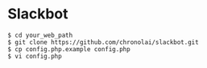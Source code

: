 # Slackbot

``` shell
$ cd your_web_path
$ git clone https://github.com/chronolai/slackbot.git
$ cp config.php.example config.php
$ vi config.php
```

